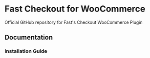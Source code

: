 # Fast Checkout for WooCommerce
Official GitHub repository for Fast's Checkout WooCommerce Plugin

## Documentation

### Installation Guide

